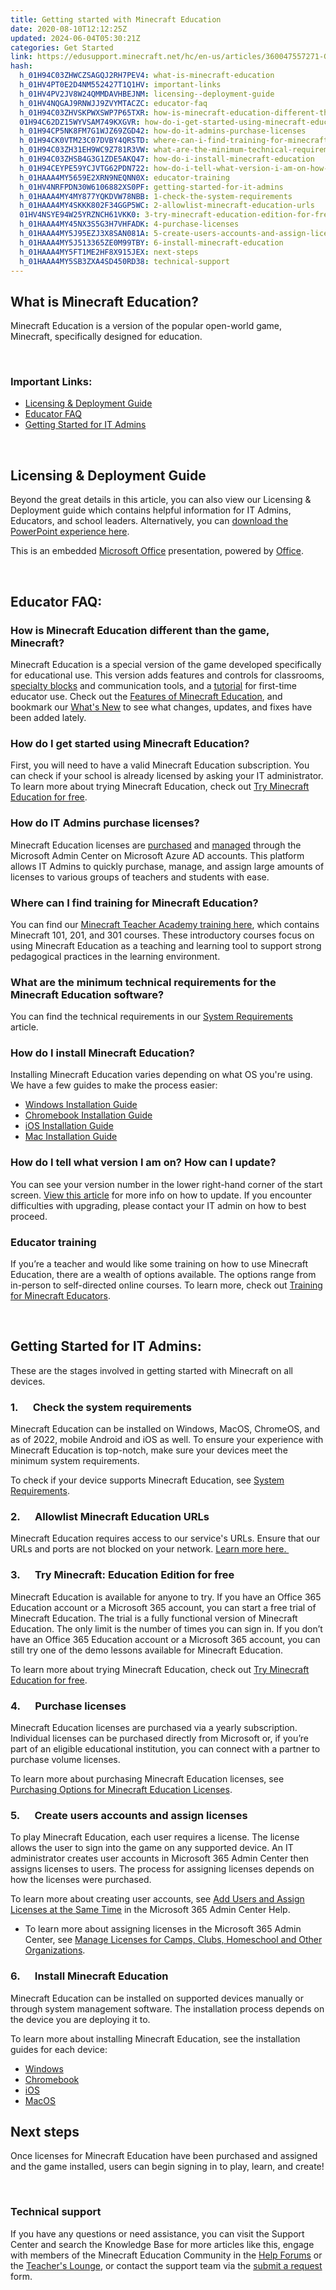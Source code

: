 ```yaml
---
title: Getting started with Minecraft Education
date: 2020-08-10T12:12:25Z
updated: 2024-06-04T05:30:21Z
categories: Get Started
link: https://edusupport.minecraft.net/hc/en-us/articles/360047557271-Getting-started-with-Minecraft-Education
hash:
  h_01H94C03ZHWCZSAGQJ2RH7PEV4: what-is-minecraft-education
  h_01HV4PT0E2D4NM552427T1Q1HV: important-links
  h_01HV4PV2JV8W24QMMDAVHBEJNM: licensing--deployment-guide
  h_01HV4NQGAJ9RNWJJ9ZVYMTACZC: educator-faq
  h_01H94C03ZHVSKPWXSWP7P65TXR: how-is-minecraft-education-different-than-the-game-minecraft
  01H94C62DZ15WYVSAM749KXGVR: how-do-i-get-started-using-minecraft-education
  h_01H94CP5NK8FM7G1WJZ69ZGD42: how-do-it-admins-purchase-licenses
  h_01H94CK0VTM23C07DVBY4QRSTD: where-can-i-find-training-for-minecraft-education
  h_01H94C03ZH31EH9WC9Z781R3VW: what-are-the-minimum-technical-requirements-for-the-minecraft-education-software
  h_01H94C03ZHSB4G3G1ZDE5AKQ47: how-do-i-install-minecraft-education
  h_01H94CEYPE59YCJVTG62PDN722: how-do-i-tell-what-version-i-am-on-how-can-i-update
  h_01HAAA4MY5659E2XRN9NEQNN0X: educator-training
  h_01HV4NRFPDN30W6106882XS0PF: getting-started-for-it-admins
  h_01HAAA4MY4MY877YQKDVW78NBB: 1-check-the-system-requirements
  h_01HAAA4MY4SKKK802F34GGP5WC: 2-allowlist-minecraft-education-urls
  01HV4NSYE94W25YRZNCH61VKK0: 3-try-minecraft-education-edition-for-free
  h_01HAAA4MY45NX3S5G3H7VHFADK: 4-purchase-licenses
  h_01HAAA4MY5J95EZJ3X8SAN081A: 5-create-users-accounts-and-assign-licenses
  h_01HAAA4MY5J513365ZE0M99TBY: 6-install-minecraft-education
  h_01HAAA4MY5FT1ME2HF8X915JEX: next-steps
  h_01HAAA4MY5SB3ZXA4SD450RD38: technical-support
---
```


## What is Minecraft Education?

Minecraft Education is a version of the popular open-world game, Minecraft, specifically designed for education. 

 

### Important Links:

- [Licensing & Deployment Guide](#important-links)
- [Educator FAQ](#educator-faq)
- [Getting Started for IT Admins](#getting-started-for-it-admins)

 

## Licensing & Deployment Guide

Beyond the great details in this article, you can also view our Licensing & Deployment guide which contains helpful information for IT Admins, Educators, and school leaders. Alternatively, you can [download the PowerPoint experience here](https://education.minecraft.net/content/dam/education-edition/resources/presentations/MinecraftEDU_LicensingGuide_Interactive_V3.pptx). 

This is an embedded [Microsoft Office](https://office.com/) presentation, powered by [Office](https://office.com/webapps).

 

## Educator FAQ:

### How is Minecraft Education different than the game, Minecraft?

Minecraft Education is a special version of the game developed specifically for educational use. This version adds features and controls for classrooms, [specialty blocks](../Teaching-With-Minecraft/Specialty-Blocks-Allow-Deny-Border-Structure.md) and communication tools, and a [tutorial](./Learn-to-play-Minecraft-Education.md) for first-time educator use. Check out the [Features of Minecraft Education](../Game-Features/Features-of-Minecraft-Education.md), and bookmark our [What's New](https://edusupport.minecraft.net/hc/en-us/categories/360003907132) to see what changes, updates, and fixes have been added lately.  
  

### How do I get started using Minecraft Education?

First, you will need to have a valid Minecraft Education subscription. You can check if your school is already licensed by asking your IT administrator. To learn more about trying Minecraft Education, check out [Try Minecraft Education for free](./Try-Minecraft-Education-for-free.md).  
  

### How do IT Admins purchase licenses?

Minecraft Education licenses are [purchased](../Purchase-Licenses/Purchasing-Options-for-Minecraft-Education-Licenses.md) and [managed](../Administration-and-License-Management/Manage-Licenses-in-the-Admin-Center.md) through the Microsoft Admin Center on Microsoft Azure AD accounts. This platform allows IT Admins to quickly purchase, manage, and assign large amounts of licenses to various groups of teachers and students with ease.   
  

### Where can I find training for Minecraft Education?

You can find our [Minecraft Teacher Academy training here](https://learn.microsoft.com/en-us/training/paths/minecraft-teacher-academy/), which contains Minecraft 101, 201, and 301 courses. These introductory courses focus on using Minecraft Education as a teaching and learning tool to support strong pedagogical practices in the learning environment.  
  

### What are the minimum technical requirements for the Minecraft Education software?

You can find the technical requirements in our [System Requirements](./System-Requirements.md) article.   
  

### How do I install Minecraft Education?

Installing Minecraft Education varies depending on what OS you're using. We have a few guides to make the process easier:

- [Windows Installation Guide](../Installation/Windows-Installation-Guide.md)
- [Chromebook Installation Guide](../Installation/Chromebook-Installation-Guide.md)
- [iOS Installation Guide](../Installation/iOS-Installation-Guide.md)
- [Mac Installation Guide](../Installation/Mac-Installation-Guide.md)  
    

### How do I tell what version I am on? How can I update?

You can see your version number in the lower right-hand corner of the start screen. [View this article](../Installation/Update-to-a-New-Version-of-Minecraft-Education.md) for more info on how to update. If you encounter difficulties with upgrading, please contact your IT admin on how to best proceed.   
  

### Educator training

If you’re a teacher and would like some training on how to use Minecraft Education, there are a wealth of options available. The options range from in-person to self-directed online courses. To learn more, check out [Training for Minecraft Educators](https://aka.ms/meetraining).

 

## Getting Started for IT Admins:

These are the stages involved in getting started with Minecraft on all devices.

### 1.      Check the system requirements

Minecraft Education can be installed on Windows, MacOS, ChromeOS, and as of 2022, mobile Android and iOS as well. To ensure your experience with Minecraft Education is top-notch, make sure your devices meet the minimum system requirements.

To check if your device supports Minecraft Education, see [System Requirements](https://aka.ms/MEESystemRequirements).  
  

### 2.      Allowlist Minecraft Education URLs

Minecraft Education requires access to our service's URLs. Ensure that our URLs and ports are not blocked on your network. [Learn more here. ](https://aka.ms/MEEITAdminGuide)  
  

### 3.      Try Minecraft: Education Edition for free

Minecraft Education is available for anyone to try. If you have an Office 365 Education account or a Microsoft 365 account, you can start a free trial of Minecraft Education. The trial is a fully functional version of Minecraft Education. The only limit is the number of times you can sign in. If you don’t have an Office 365 Education account or a Microsoft 365 account, you can still try one of the demo lessons available for Minecraft Education.

To learn more about trying Minecraft Education, check out [Try Minecraft Education for free](./Try-Minecraft-Education-for-free.md).  
  

### 4.      Purchase licenses

Minecraft Education licenses are purchased via a yearly subscription. Individual licenses can be purchased directly from Microsoft or, if you’re part of an eligible educational institution, you can connect with a partner to purchase volume licenses.

To learn more about purchasing Minecraft Education licenses, see [Purchasing Options for Minecraft Education Licenses](../Purchase-Licenses/Purchasing-Options-for-Minecraft-Education-Licenses.md).  
  

### 5.      Create users accounts and assign licenses

To play Minecraft Education, each user requires a license. The license allows the user to sign into the game on any supported device. An IT administrator creates user accounts in Microsoft 365 Admin Center then assigns licenses to users. The process for assigning licenses depends on how the licenses were purchased.

To learn more about creating user accounts, see [Add Users and Assign Licenses at the Same Time](https://docs.microsoft.com/en-us/microsoft-365/admin/add-users/add-users?view=o365-worldwide) in the Microsoft 365 Admin Center Help.

- To learn more about assigning licenses in the Microsoft 365 Admin Center, see [Manage Licenses for Camps, Clubs, Homeschool and Other Organizations](../Administration-and-License-Management/Manage-Licenses-for-Camps-Clubs-Homeschool-and-Other-Organizations.md).  
    

### 6.      Install Minecraft Education

Minecraft Education can be installed on supported devices manually or through system management software. The installation process depends on the device you are deploying it to.

To learn more about installing Minecraft Education, see the installation guides for each device:

- [Windows](../Installation/Windows-Installation-Guide.md)
- [Chromebook](../Installation/Chromebook-Installation-Guide.md)
- [iOS](../Installation/iOS-Installation-Guide.md)
- [MacOS](../Installation/Mac-Installation-Guide.md)

## Next steps

Once licenses for Minecraft Education have been purchased and assigned and the game installed, users can begin signing in to play, learn, and create!

 

### Technical support

If you have any questions or need assistance, you can visit the Support Center and search the Knowledge Base for more articles like this, engage with members of the Minecraft Education Community in the [Help Forums](https://aka.ms/MEECommunityTopics) or the [Teacher's Lounge](https://aka.ms/mcteacherslounge), or contact the support team via the [submit a request](https://aka.ms/MEE_New_Request) form.

